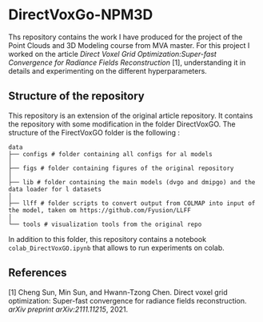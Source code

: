 # DirectVoxGo-NPM3D

Ths repository contains the work I have produced for the project of the Point Clouds and 3D Modeling course from MVA master. For this project I worked on the article *Direct Voxel Grid Optimization:Super-fast Convergence for Radiance Fields Reconstruction* [1], understanding it in details and experimenting on the different hyperparameters.

## Structure of the repository

This repository is an extension of the original article repository. It contains the repository with some modification in the folder DirectVoxGO. The structure of the FirectVoxGO folder is the following :

    data
    ├── configs # folder containing all configs for al models
    │
    ├── figs # folder containing figures of the original repository
    │
    ├── lib # folder containing the main models (dvgo and dmipgo) and the data loader for l datasets
    │
    ├── llff # folder scripts to convert output from COLMAP into input of the model, taken om https://github.com/Fyusion/LLFF
    │
    └── tools # visualization tools from the original repo 

In addition to this folder, this repository contains a notebook `colab_DirectVoxGO.ipynb` that allows to run experiments on colab.

## References

[1] Cheng Sun, Min Sun, and Hwann-Tzong Chen. Direct voxel grid optimization: Super-fast convergence for radiance fields reconstruction. *arXiv preprint arXiv:2111.11215*, 2021.

